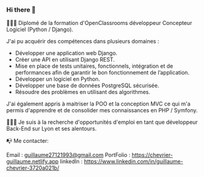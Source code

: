 ### Hi there 👋
👨🏻‍🎓 Diplomé de la formation d'OpenClassrooms développeur Concepteur Logiciel (Python / Django).  


J'ai pu acquérir des compétences dans plusieurs domaines :

  - Développer une application web Django.
  - Créer une API en utilisant Django REST.
  - Mise en place de tests unitaires, fonctionnels, intégration et de performances afin de garantir le bon fonctionnement de l’application.
  - Développer un logiciel en Python.
  - Développer une base de données PostgreSQL sécurisée.
  - Résoudre des problèmes en utilisant des algorithmes.


J'ai également appris à maitriser la POO et la conception MVC ce qui m'a permis d'apprendre et de consolider mes connaissances en PHP / Symfony.  




👨🏻‍💻 Je suis à la recherche d'opportunités d'emploi en tant que développeur Back-End sur Lyon et ses alentours.





📭 Me contacter:

Email : guillaume27121993@gmail.com
PortFolio : https://chevrier-guillaume.netlify.app
linkedIn : https://www.linkedin.com/in/guillaume-chevrier-3720a021b/


<!--
**boukaii/boukaii** is a ✨ _special_ ✨ repository because its `README.md` (this file) appears on your GitHub profile.

Here are some ideas to get you started:

- 🔭 I’m currently working on ...
- 🌱 I’m currently learning ...
- 👯 I’m looking to collaborate on ...
- 🤔 I’m looking for help with ...
- 💬 Ask me about ...
- 📫 How to reach me: ...
- 😄 Pronouns: ...
- ⚡ Fun fact: ...
-->
